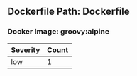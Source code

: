 ## Dockerfile Path: Dockerfile

### Docker Image: groovy:alpine
| Severity | Count |
|----------|-------|
| low | 1 |